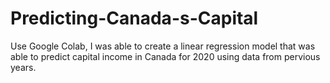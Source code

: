 # Predicting-Canada-s-Capital
Use Google Colab,  I was able to create a linear regression model that was able to predict capital income in Canada for 2020 using data from pervious years.
